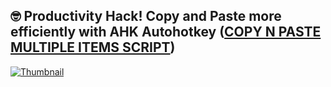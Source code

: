 

## 🤓 <strong>Productivity Hack! Copy and Paste more efficiently with AHK Autohotkey</strong> ([COPY N PASTE MULTIPLE ITEMS SCRIPT](https://github.com/Tran1595/autohokey-copypaste-for-data-entry/tree/main))
<a href="https://www.youtube.com/watch?v=l-6i0F9kIEA&ab_channel=Tengchan">
    <img src="https://img.youtube.com/vi/l-6i0F9kIEA/maxresdefault.jpg" alt="Thumbnail">
</a>




